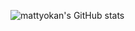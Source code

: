 ![mattyokan's GitHub stats](https://github-readme-stats.vercel.app/api?username=mattyokan&count_private=true&show_icons=true&theme=dracula)
